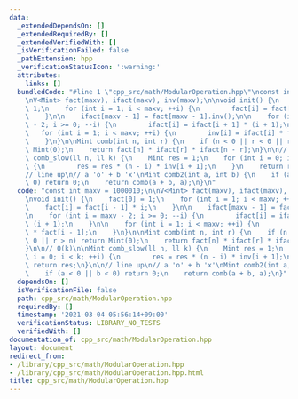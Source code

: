 ```yaml
---
data:
  _extendedDependsOn: []
  _extendedRequiredBy: []
  _extendedVerifiedWith: []
  _isVerificationFailed: false
  _pathExtension: hpp
  _verificationStatusIcon: ':warning:'
  attributes:
    links: []
  bundledCode: "#line 1 \"cpp_src/math/ModularOperation.hpp\"\nconst int maxv = 1000010;\n\
    \nV<Mint> fact(maxv), ifact(maxv), inv(maxv);\n\nvoid init() {\n    fact[0] =\
    \ 1;\n    for (int i = 1; i < maxv; ++i) {\n        fact[i] = fact[i - 1] * i;\n\
    \    }\n\n    ifact[maxv - 1] = fact[maxv - 1].inv();\n\n    for (int i = maxv\
    \ - 2; i >= 0; --i) {\n        ifact[i] = ifact[i + 1] * (i + 1);\n    }\n\n \
    \   for (int i = 1; i < maxv; ++i) {\n        inv[i] = ifact[i] * fact[i - 1];\n\
    \    }\n}\n\nMint comb(int n, int r) {\n    if (n < 0 || r < 0 || r > n) return\
    \ Mint(0);\n    return fact[n] * ifact[r] * ifact[n - r];\n}\n\n// O(k)\n\nMint\
    \ comb_slow(ll n, ll k) {\n    Mint res = 1;\n    for (int i = 0; i < k; ++i)\
    \ {\n        res = res * (n - i) * inv[i + 1];\n    }\n    return res;\n}\n\n\
    // line up\n// a 'o' + b 'x'\nMint comb2(int a, int b) {\n    if (a < 0 || b <\
    \ 0) return 0;\n    return comb(a + b, a);\n}\n"
  code: "const int maxv = 1000010;\n\nV<Mint> fact(maxv), ifact(maxv), inv(maxv);\n\
    \nvoid init() {\n    fact[0] = 1;\n    for (int i = 1; i < maxv; ++i) {\n    \
    \    fact[i] = fact[i - 1] * i;\n    }\n\n    ifact[maxv - 1] = fact[maxv - 1].inv();\n\
    \n    for (int i = maxv - 2; i >= 0; --i) {\n        ifact[i] = ifact[i + 1] *\
    \ (i + 1);\n    }\n\n    for (int i = 1; i < maxv; ++i) {\n        inv[i] = ifact[i]\
    \ * fact[i - 1];\n    }\n}\n\nMint comb(int n, int r) {\n    if (n < 0 || r <\
    \ 0 || r > n) return Mint(0);\n    return fact[n] * ifact[r] * ifact[n - r];\n\
    }\n\n// O(k)\n\nMint comb_slow(ll n, ll k) {\n    Mint res = 1;\n    for (int\
    \ i = 0; i < k; ++i) {\n        res = res * (n - i) * inv[i + 1];\n    }\n   \
    \ return res;\n}\n\n// line up\n// a 'o' + b 'x'\nMint comb2(int a, int b) {\n\
    \    if (a < 0 || b < 0) return 0;\n    return comb(a + b, a);\n}"
  dependsOn: []
  isVerificationFile: false
  path: cpp_src/math/ModularOperation.hpp
  requiredBy: []
  timestamp: '2021-03-04 05:56:14+09:00'
  verificationStatus: LIBRARY_NO_TESTS
  verifiedWith: []
documentation_of: cpp_src/math/ModularOperation.hpp
layout: document
redirect_from:
- /library/cpp_src/math/ModularOperation.hpp
- /library/cpp_src/math/ModularOperation.hpp.html
title: cpp_src/math/ModularOperation.hpp
---
```

